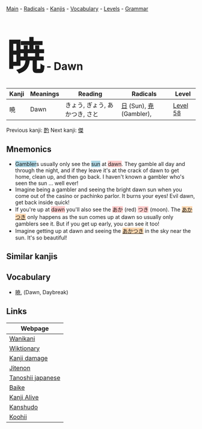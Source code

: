 <style> bigfont {font-size: 100px}</style>
[Main](../README.md) -
[Radicals](../radicals.md) -
[Kanjis](../kanjis.md) -
[Vocabulary](../vocabulary.md) -
[Levels](../levels.md) -
[Grammar](../grammar.md)
# <bigfont> 暁</bigfont> - Dawn 

| Kanji | Meanings | Reading | Radicals | Level |
| --- | --- | --- | --- | --- |
| 暁 | Dawn | きょう, ぎょう, あかつき, さと | [日](../radicals/日.md) (Sun), [尭](../radicals/尭.md) (Gambler),  | [Level 58](../levels/wk_level58.md) |

Previous kanji: [酌](酌.md) Next kanji: [傑](傑.md) 

## Mnemonics
 * <span style="background-color:#ADD8E6"> Gambler</span>s usually only see the <span style="background-color:#ADD8E6"> sun</span> at <span style="background-color:#ffcccb"> dawn</span>. They gamble all day and through the night, and if they leave it's at the crack of dawn to get home, clean up, and then go back. I haven't known a gambler who's seen the sun ... well ever!
* Imagine being a gambler and seeing the bright dawn sun when you come out of the casino or pachinko parlor. It burns your eyes! Evil dawn, get back inside quick!
* If you're up at <span style="background-color:#ffcccb"> dawn</span> you'll also see the <span style="background-color:#ffcccb"> あか</span> (red) <span style="background-color:#ffcccb"> つき</span> (moon). The <span style="background-color:#fed8b1"> [あかつき](https://jisho.org/search/あかつき)</span> only happens as the sun comes up at dawn so usually only gamblers see it. But if you get up early, you can see it too!
* Imagine getting up at dawn and seeing the <span style="background-color:#fed8b1"> [あかつき](https://jisho.org/search/あかつき)</span> in the sky near the sun. It's so beautiful!


## Similar kanjis
 


## Vocabulary
 * [暁](../vocabulary/暁.md), (Dawn, Daybreak)



## Links 

| Webpage |
| --- |
| [Wanikani          ](https://www.wanikani.com/kanji/暁) |
| [Wiktionary        ](https://en.wiktionary.org/wiki/暁) |
| [Kanji damage      ](http://www.kanjidamage.com/kanji/search?utf8=✓&q=暁) |
| [Jitenon           ](https://jitenon.com/kanji/暁) |
| [Tanoshii japanese ](https://www.tanoshiijapanese.com/dictionary/kanji.cfm?k=暁) |
| [Baike             ](https://baike.baidu.com/item/暁) |
| [Kanji Alive       ](https://app.kanjialive.com/暁) |
| [Kanshudo          ](https://www.kanshudo.com/searchmn?q=暁) |
| [Koohii            ](https://kanji.koohii.com/study/kanji/暁) |
